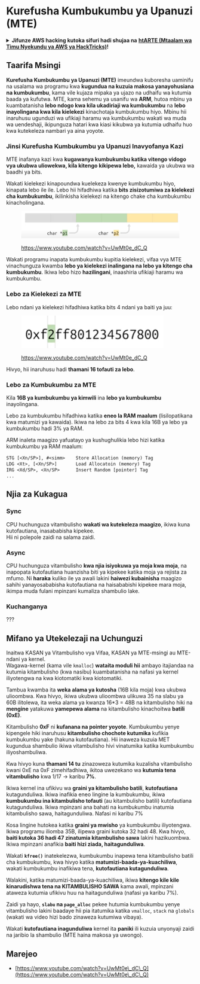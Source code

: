 # Kurefusha Kumbukumbu ya Upanuzi (MTE)

<details>

<summary><strong>Jifunze AWS hacking kutoka sifuri hadi shujaa na</strong> <a href="https://training.hacktricks.xyz/courses/arte"><strong>htARTE (Mtaalam wa Timu Nyekundu ya AWS ya HackTricks)</strong></a><strong>!</strong></summary>

Njia nyingine za kusaidia HackTricks:

* Ikiwa unataka kuona **kampuni yako ikitangazwa kwenye HackTricks** au **kupakua HackTricks kwa PDF** Angalia [**MIPANGO YA USAJILI**](https://github.com/sponsors/carlospolop)!
* Pata [**swag rasmi ya PEASS & HackTricks**](https://peass.creator-spring.com)
* Gundua [**Familia ya PEASS**](https://opensea.io/collection/the-peass-family), mkusanyiko wetu wa [**NFTs**](https://opensea.io/collection/the-peass-family) ya kipekee
* **Jiunge na** 💬 [**Kikundi cha Discord**](https://discord.gg/hRep4RUj7f) au kikundi cha [**telegram**](https://t.me/peass) au **tufuate** kwenye **Twitter** 🐦 [**@hacktricks\_live**](https://twitter.com/hacktricks\_live)**.**
* **Shiriki mbinu zako za udukuzi kwa kuwasilisha PRs kwa** [**HackTricks**](https://github.com/carlospolop/hacktricks) na [**HackTricks Cloud**](https://github.com/carlospolop/hacktricks-cloud) repos za github.

</details>

## Taarifa Msingi

**Kurefusha Kumbukumbu ya Upanuzi (MTE)** imeundwa kuboresha uaminifu na usalama wa programu kwa **kugundua na kuzuia makosa yanayohusiana na kumbukumbu**, kama vile kujaza mipaka ya ujazo na udhaifu wa kutumia baada ya kufutwa. MTE, kama sehemu ya usanifu wa **ARM**, hutoa mbinu ya kuambatanisha **lebo ndogo kwa kila ukadiriaji wa kumbukumbu** na **lebo inayolingana kwa kila kielekezi** kinachotaja kumbukumbu hiyo. Mbinu hii inaruhusu ugunduzi wa ufikiaji haramu wa kumbukumbu wakati wa muda wa uendeshaji, ikipunguza hatari kwa kiasi kikubwa ya kutumia udhaifu huo kwa kutekeleza nambari ya aina yoyote.

### **Jinsi Kurefusha Kumbukumbu ya Upanuzi Inavyofanya Kazi**

MTE inafanya kazi kwa **kugawanya kumbukumbu katika vitengo vidogo vya ukubwa uliowekwa, kila kitengo kikipewa lebo,** kawaida ya ukubwa wa baadhi ya bits.&#x20;

Wakati kielekezi kinapoundwa kuelekeza kwenye kumbukumbu hiyo, kinapata lebo ile ile. Lebo hii hifadhiwa katika **bits zisizotumiwa za kielekezi cha kumbukumbu**, ikilinkisha kielekezi na kitengo chake cha kumbukumbu kinacholingana.

<figure><img src="../../.gitbook/assets/image (1202).png" alt=""><figcaption><p><a href="https://www.youtube.com/watch?v=UwMt0e_dC_Q">https://www.youtube.com/watch?v=UwMt0e_dC_Q</a></p></figcaption></figure>

Wakati programu inapata kumbukumbu kupitia kielekezi, vifaa vya MTE vinachunguza kwamba **lebo ya kielekezi inalingana na lebo ya kitengo cha kumbukumbu**. Ikiwa lebo hizo **hazilingani**, inaashiria ufikiaji haramu wa kumbukumbu.

### Lebo za Kielekezi za MTE

Lebo ndani ya kielekezi hifadhiwa katika bits 4 ndani ya baiti ya juu:

<figure><img src="../../.gitbook/assets/image (1203).png" alt=""><figcaption><p><a href="https://www.youtube.com/watch?v=UwMt0e_dC_Q">https://www.youtube.com/watch?v=UwMt0e_dC_Q</a></p></figcaption></figure>

Hivyo, hii inaruhusu hadi **thamani 16 tofauti za lebo**.

### Lebo za Kumbukumbu za MTE

Kila **16B ya kumbukumbu ya kimwili** ina **lebo ya kumbukumbu** inayolingana.

Lebo za kumbukumbu hifadhiwa katika **eneo la RAM maalum** (lisilopatikana kwa matumizi ya kawaida). Ikiwa na lebo za bits 4 kwa kila 16B ya lebo ya kumbukumbu hadi 3% ya RAM.

ARM inaleta maagizo yafuatayo ya kushughulikia lebo hizi katika kumbukumbu ya RAM maalum:
```
STG [<Xn/SP>], #<simm>    Store Allocation (memory) Tag
LDG <Xt>, [<Xn/SP>]       Load Allocatoin (memory) Tag
IRG <Xd/SP>, <Xn/SP>      Insert Random [pointer] Tag
...
```
## Njia za Kukagua

### Sync

CPU huchunguza vitambulisho **wakati wa kutekeleza maagizo**, ikiwa kuna kutofautiana, inasababisha kipekee.\
Hii ni polepole zaidi na salama zaidi.

### Async

CPU huchunguza vitambulisho **kwa njia isiyokuwa ya moja kwa moja**, na inapopata kutofautiana huanzisha biti ya kipekee katika moja ya rejista za mfumo. Ni **haraka** kuliko ile ya awali lakini **haiwezi kubainisha** maagizo sahihi yanayosababisha kutofautiana na haisababishi kipekee mara moja, ikimpa muda fulani mpinzani kumaliza shambulio lake.

### Kuchanganya

???

## Mifano ya Utekelezaji na Uchunguzi

Inaitwa KASAN ya Vitambulisho vya Vifaa, KASAN ya MTE-msingi au MTE-ndani ya kernel.\
Wagawa-kernel (kama vile `kmalloc`) **wataita moduli hii** ambayo itajiandaa na kutumia kitambulisho (kwa nasibu) kuambatanisha na nafasi ya kernel iliyotengwa na kwa kiotomatiki kwa kiotomatiki.

Tambua kwamba ita **weka alama ya kutosha** (16B kila moja) kwa ukubwa ulioombwa. Kwa hivyo, ikiwa ukubwa ulioombwa ulikuwa 35 na slabu ya 60B ilitolewa, ita weka alama ya kwanza 16\*3 = 48B na kitambulisho hiki na **mengine** yatakuwa **yamepewa alama** na kitambulisho kinachoitwa **batili (0xE)**.

Kitambulisho **0xF** ni **kufanana na pointer yoyote**. Kumbukumbu yenye kipengele hiki inaruhusu **kitambulisho chochote kutumika** kufikia kumbukumbu yake (hakuna kutofautiana). Hii inaweza kuzuia MET kugundua shambulio ikiwa vitambulisho hivi vinatumika katika kumbukumbu iliyoshambuliwa.

Kwa hivyo kuna **thamani 14 tu** zinazoweza kutumika kuzalisha vitambulisho kwani 0xE na 0xF zimehifadhiwa, ikitoa uwezekano wa **kutumia tena vitambulisho** kwa 1/17 -> karibu **7%**.

Ikiwa kernel ina ufikivu wa **graini ya kitambulisho batili**, **kutofautiana** kutagunduliwa. Ikiwa inafikia eneo lingine la kumbukumbu, ikiwa **kumbukumbu ina kitambulisho tofauti** (au kitambulisho batili) kutofautiana kutagunduliwa. Ikiwa mpinzani ana bahati na kumbukumbu inatumia kitambulisho sawa, haitagunduliwa. Nafasi ni karibu 7%

Kosa lingine hutokea katika **graini ya mwisho** ya kumbukumbu iliyotengwa. Ikiwa programu iliomba 35B, ilipewa graini kutoka 32 hadi 48. Kwa hivyo, **baiti kutoka 36 hadi 47 zinatumia kitambulisho sawa** lakini hazikuombwa. Ikiwa mpinzani anafikia **baiti hizi ziada, haitagunduliwa**.

Wakati **`kfree()`** inatekelezwa, kumbukumbu inapewa tena kitambulisho batili cha kumbukumbu, kwa hivyo katika **matumizi-baada-ya-kuachiliwa**, wakati kumbukumbu inafikiwa tena, **kutofautiana kutagunduliwa**.

Walakini, katika matumizi-baada-ya-kuachiliwa, ikiwa **kitengo kile kile kinarudishwa tena na KITAMBULISHO SAWA** kama awali, mpinzani ataweza kutumia ufikivu huu na haitagunduliwa (nafasi ya karibu 7%).

Zaidi ya hayo, **`slabu` na `page_alloc`** pekee hutumia kumbukumbu yenye vitambulisho lakini baadaye hii pia itatumika katika `vmalloc`, `stack` na `globals` (wakati wa video hizi bado zinaweza kutumiwa vibaya).

Wakati **kutofautiana inagunduliwa** kernel ita **paniki** ili kuzuia unyonyaji zaidi na jaribio la shambulio (MTE haina makosa ya uwongo).

## Marejeo

* [https://www.youtube.com/watch?v=UwMt0e\_dC\_Q](https://www.youtube.com/watch?v=UwMt0e\_dC\_Q)
